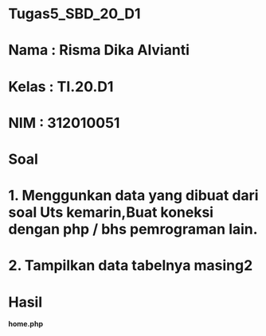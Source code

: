 # Tugas5_SBD_20_D1
# Nama : Risma Dika Alvianti
# Kelas : TI.20.D1
# NIM : 312010051

# Soal
# 1. Menggunkan data yang dibuat dari soal Uts kemarin,Buat koneksi dengan php / bhs pemrograman lain.
# 2. Tampilkan data tabelnya masing2

# Hasil

**home.php**<br>